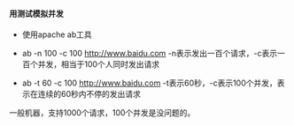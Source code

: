 #### 用测试模拟并发

- 使用apache ab工具

- ab -n 100 -c 100 http://www.baidu.com -n表示发出一百个请求，-c表示一百个并发，相当于100个人同时发出请求

- ab -t 60 -c 100 http://www.baidu.com -t表示60秒，-c表示100个并发，表示在连续的60秒内不停的发出请求


一般机器，支持1000个请求，100个并发是没问题的。

